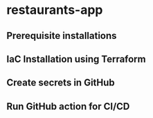 # restaurants-app
## Prerequisite installations
## IaC Installation using Terraform
## Create secrets in GitHub
## Run GitHub action for CI/CD
